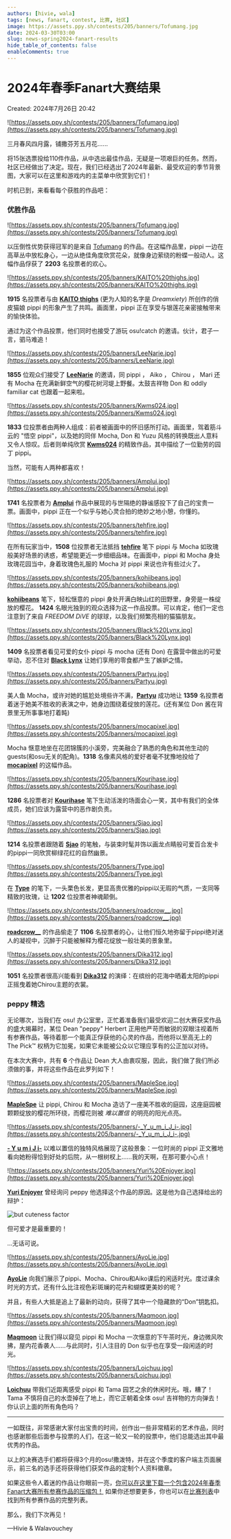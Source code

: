 ```yaml
---
authors: [hivie, wala]
tags: [news, fanart, contest, 比赛, 社区]
image: https://assets.ppy.sh/contests/205/banners/Tofumang.jpg
date: 2024-03-30T03:00
slug: news-spring2024-fanart-results
hide_table_of_contents: false
enableComments: true
---
```


# 2024年春季Fanart大赛结果

Created: 2024年7月26日 20:42

![https://assets.ppy.sh/contests/205/banners/Tofumang.jpg](https://assets.ppy.sh/contests/205/banners/Tofumang.jpg)

三月春风四月露，铺撒芬芳五月花......

将15张选票投给110件作品，从中选出最佳作品，无疑是一项艰巨的任务。然而，社区已经做出了决定。现在，我们已经选出了2024年最新、最受欢迎的季节背景图，大家可以在这里和游戏内的主菜单中欣赏到它们！<!-- truncate -->

时机已到，来看看每个获胜的作品吧：

### 优胜作品

![https://assets.ppy.sh/contests/205/banners/Tofumang.jpg](https://assets.ppy.sh/contests/205/banners/Tofumang.jpg)

以压倒性优势获得冠军的是来自 [Tofumang](https://osu.ppy.sh/users/4817223) 的作品。在这幅作品里，pippi 一边在高草丛中放松身心，一边从绝佳角度欣赏花朵，就像身边萦绕的粉蝶一般动人。这幅作品俘获了 **2203** 名投票者的欢心。

![https://assets.ppy.sh/contests/205/banners/KAITO%20thighs.jpg](https://assets.ppy.sh/contests/205/banners/KAITO%20thighs.jpg)

**1915** 名投票者与由 [**KAITO thighs**](https://osu.ppy.sh/users/13103233) (更为人知的名字是 *Dreamxiety*) 所创作的俏皮猫娘 pippi 的形象产生了共鸣。画面里，pippi 正在享受与银莲花亲密接触带来的愉快体验。

通过为这个作品投票，他们同时也接受了游玩 osu!catch 的邀请。伙计，君子一言，驷马难追！

![https://assets.ppy.sh/contests/205/banners/LeeNarie.jpg](https://assets.ppy.sh/contests/205/banners/LeeNarie.jpg)

**1855** 位观众们接受了 [**LeeNarie**](https://osu.ppy.sh/users/2667849) 的邀请，同 pippi ， Aiko ， Chirou ， Mari 还有 Mocha 在充满新鲜空气的樱花树河堤上野餐。太鼓吉祥物 Don 和 oddly familiar cat 也跟着一起来啦。

![https://assets.ppy.sh/contests/205/banners/Kwms024.jpg](https://assets.ppy.sh/contests/205/banners/Kwms024.jpg)

**1833** 位投票者由两种人组成：前者被画面中的怀旧感所打动。画面里，驾着筋斗云的 "悟空 pippi"，以及她的同伴 Mocha, Don 和 Yuzu 风格的转换既出人意料又令人惊叹。后者则单纯欣赏 [**Kwms024**](https://osu.ppy.sh/users/11516014) 的精致作品，其中描绘了一位勤劳的园丁 pippi。

当然，可能有人两种都喜欢！

![https://assets.ppy.sh/contests/205/banners/Amplui.jpg](https://assets.ppy.sh/contests/205/banners/Amplui.jpg)

**1741** 名投票者为 [**Amplui**](https://osu.ppy.sh/users/24820805) 作品中展现的与世隔绝的静谧感投下了自己的宝贵一票。画面中，pippi 正在一个似乎与她心灵合拍的绝妙之地小憩，你懂的。

![https://assets.ppy.sh/contests/205/banners/tehfire.jpg](https://assets.ppy.sh/contests/205/banners/tehfire.jpg)

在所有玩家当中，**1508** 位投票者无法抵挡 [**tehfire**](https://osu.ppy.sh/users/7082924) 笔下 pippi 与 Mocha 如玫瑰般美好场景的诱惑，希望能更近一步细细品味。在画面中，pippi 和 Mocha 身处玫瑰花园当中，身着玫瑰色礼服的 Mocha 对 pippi 来说也许有些过火了。

![https://assets.ppy.sh/contests/205/banners/kohiibeans.jpg](https://assets.ppy.sh/contests/205/banners/kohiibeans.jpg)

[**kohiibeans**](https://osu.ppy.sh/users/34834104) 笔下，轻松惬意的 pippi 身处开满白映山红的田野里，身旁是一株绽放的樱花。 **1424** 名眼光独到的观众选择为这一作品投票。可以肯定，他们一定也注意到了来自 *FREEDOM DiVE* 的球球，以及我们频繁亮相的猫猫朋友。

![https://assets.ppy.sh/contests/205/banners/Black%20Lynx.jpg](https://assets.ppy.sh/contests/205/banners/Black%20Lynx.jpg)

**1409** 名投票者看见可爱的女仆 pippi 与 mocha (还有 Don) 在露营中做出的可爱举动，忍不住对 [**Black Lynx**](https://osu.ppy.sh/users/1193814) 让她们享用的零食都产生了嫉妒之情。

![https://assets.ppy.sh/contests/205/banners/Partyu.jpg](https://assets.ppy.sh/contests/205/banners/Partyu.jpg)

美人鱼 Mocha，或许对她的尴尬处境些许不满，[**Partyu**](https://osu.ppy.sh/users/12659629) 成功地让 **1359** 名投票者着迷于她美不胜收的表演之中，她身边围绕着绽放的莲花。(还有某位 Don 酱在背景里无所事事地打着盹)

![https://assets.ppy.sh/contests/205/banners/mocapixel.jpg](https://assets.ppy.sh/contests/205/banners/mocapixel.jpg)

Mocha 惬意地坐在花团锦簇的小溪旁，完美融合了熟悉的角色和其他生动的guests(和osu无关的配角)。**1318** 名像素风格的爱好者毫不犹豫地投给了 [**mocapixel**](https://osu.ppy.sh/users/11596939) 的这幅作品。

![https://assets.ppy.sh/contests/205/banners/Kourihase.jpg](https://assets.ppy.sh/contests/205/banners/Kourihase.jpg)

**1286** 名投票者对 [**Kourihase**](https://osu.ppy.sh/users/13298982) 笔下生动活泼的场面会心一笑，其中有我们的全体成员，她们应该为露营中的恶作剧负责。

![https://assets.ppy.sh/contests/205/banners/Sjao.jpg](https://assets.ppy.sh/contests/205/banners/Sjao.jpg)

**1214** 名投票者跟随着 [**Sjao**](https://osu.ppy.sh/users/7295733) 的笔触，与装束时髦并饰以画龙点睛般可爱百合发卡的pippi一同欣赏柳绿花红的自然幽景。

![https://assets.ppy.sh/contests/205/banners/Type.jpg](https://assets.ppy.sh/contests/205/banners/Type.jpg)

在 [**Type**](https://osu.ppy.sh/users/7520534) 的笔下，一头栗色长发，更显高贵优雅的pippi以无瑕的气质，一支同等精致的玫瑰，让 **1202** 位投票者神魂颠倒。

![https://assets.ppy.sh/contests/205/banners/roadcrow__.jpg](https://assets.ppy.sh/contests/205/banners/roadcrow__.jpg)

[**roadcrow__**](https://osu.ppy.sh/users/11752694) 的作品偷走了 **1106** 名投票者的心，让他们恒久地弥留于pippi绝对迷人的凝视中，沉醉于只能被解释为樱花绽放一般壮美的景象里。

![https://assets.ppy.sh/contests/205/banners/Dika312.jpg](https://assets.ppy.sh/contests/205/banners/Dika312.jpg)

**1051** 名投票者很高兴能看到 [**Dika312**](https://osu.ppy.sh/users/741613) 的演绎：在缤纷的花海中晒着太阳的pippi正摇曳着她Chirou主题的衣裳。

### peppy 精选

无论哪次，当我们在 osu! 办公室里，正忙着准备我们最受欢迎二创大赛获奖作品的盛大揭幕时，某位 Dean "peppy" Herbert 正用他严苛而敏锐的双眼注视着所有参赛作品，等待着那一个能真正俘获他的心灵的作品，而他将以至高无上的 The Pick™ 权柄为它加冕，如果它未能被公众以它理应享有的公正加以对待。

在本次大赛中，共有 **6** 个作品让 Dean 大人由衷叹服，因此，我们做了我们所必须做的事，并将这些作品在此罗列如下！

![https://assets.ppy.sh/contests/205/banners/MapleSpe.jpg](https://assets.ppy.sh/contests/205/banners/MapleSpe.jpg)

[**MapleSpe**](https://osu.ppy.sh/users/20991449) 让 pippi, Chirou 和 Mocha 造访了一座美不胜收的庭园，这座庭园被颗颗绽放的樱花所环绕，而樱花则被 *难以置信* 的明亮的阳光点亮。

![https://assets.ppy.sh/contests/205/banners/-_Y_u_m_i_J_i-.jpg](https://assets.ppy.sh/contests/205/banners/-_Y_u_m_i_J_i-.jpg)

[**- Y u m i J i-**](https://osu.ppy.sh/users/7656048) 以难以置信的独特风格展现了这般景象：一位时尚的 pippi 正文雅地看向她粉得恰到好处的后院，从一根树杈上……我的天啊，在那可要小心点！

![https://assets.ppy.sh/contests/205/banners/Yuri%20Enjoyer.jpg](https://assets.ppy.sh/contests/205/banners/Yuri%20Enjoyer.jpg)

[**Yuri Enjoyer**](https://osu.ppy.sh/users/6961543) 曾经询问 peppy 他选择这个作品的原因。这是他为自己选择给出的辩护：

![but cuteness factor](https://github.com/ppy/osu-wiki/raw/master/wiki/shared/news/2024-03-30-spring-fanart-results/peppy-response.png)

但可爱才是最重要的！

…无话可说。

![https://assets.ppy.sh/contests/205/banners/AyoLie.jpg](https://assets.ppy.sh/contests/205/banners/AyoLie.jpg)

[**AyoLie**](https://osu.ppy.sh/users/29186645) 向我们展示了pippi、Mocha、Chirou和Aiko课后的闲适时光。度过课余时光的方式，还有什么比注视色彩斑斓的花卉和蝴蝶更美妙的呢？

并且，有些人大抵是追上了最新的动向，获得了其中一个隐藏款的“Don”钥匙扣。

![https://assets.ppy.sh/contests/205/banners/Maqmoon.jpg](https://assets.ppy.sh/contests/205/banners/Maqmoon.jpg)

[**Maqmoon**](https://osu.ppy.sh/users/33452645) 让我们得以窥见 pippi 和 Mocha 一次惬意的下午茶时光，身边微风吹拂，屋内花香袭人……与此同时，引人注目的 Don 似乎也在享受一段闲适的时光。

![https://assets.ppy.sh/contests/205/banners/Loichuu.jpg](https://assets.ppy.sh/contests/205/banners/Loichuu.jpg)

[**Loichuu**](https://osu.ppy.sh/users/460210) 带我们近距离感受 pippi 和 Tama 园艺之余的休闲时光。哦，糟了！ Tama 不慎将自己的水壶掉在了地上，而它正朝着全体 osu! 吉祥物的方向弹去！你认识上面的所有角色吗？

---

一如既往，非常感谢大家付出宝贵的时间，创作出一些非常精彩的艺术作品，同时也感谢那些后面参与投票的人们，在这一轮又一轮的投票中，他们总能选出其中最优秀的作品。

以上的决赛选手们都将获得3个月的osu!撒泼特，并在这个季度的客户端主页面展示，前三名的选手还将获得他们获奖作品的定制个人资料徽章。

如果这些令人着迷的作品让你眼前一亮，[你可以在这里下载一个包含2024年春季Fanart大赛所有参赛作品的压缩包！](https://assets.ppy.sh/contests/205/Spring2024FanartSubmissions.zip) 如果你还想要更多，你也可以在[比赛列表](https://osu.ppy.sh/community/contests/205)中找到所有参赛作品的完整列表。

那么，我们下次再见！

—Hivie & Walavouchey
